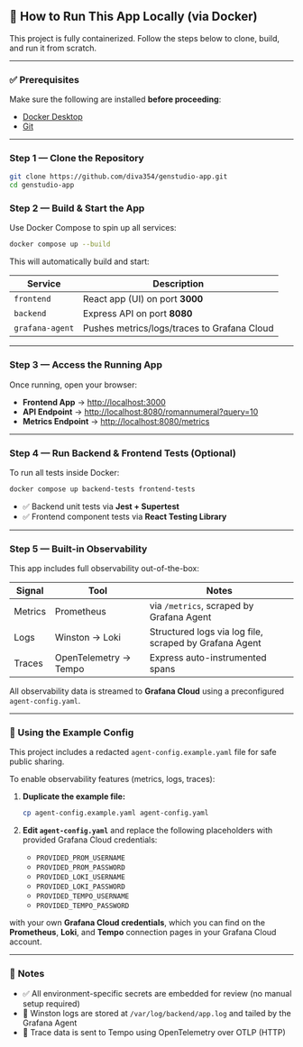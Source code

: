 ## 🚀 How to Run This App Locally (via Docker)

This project is fully containerized. Follow the steps below to clone, build, and run it from scratch.

---

### ✅ Prerequisites

Make sure the following are installed **before proceeding**:

- [Docker Desktop](https://www.docker.com/products/docker-desktop/)
- [Git](https://git-scm.com/downloads)

---

###  Step 1 — Clone the Repository

```bash
git clone https://github.com/diva354/genstudio-app.git
cd genstudio-app
```

###  Step 2 — Build & Start the App

Use Docker Compose to spin up all services:

```bash
docker compose up --build
```

This will automatically build and start:

| Service         | Description                                 |
|-----------------|---------------------------------------------|
| `frontend`      | React app (UI) on port **3000**             |
| `backend`       | Express API on port **8080**                |
| `grafana-agent` | Pushes metrics/logs/traces to Grafana Cloud |

---

### **Step 3 — Access the Running App**

Once running, open your browser:

-  **Frontend App** → [http://localhost:3000](http://localhost:3000)
-  **API Endpoint** → [http://localhost:8080/romannumeral?query=10](http://localhost:8080/romannumeral?query=10)
-  **Metrics Endpoint** → [http://localhost:8080/metrics](http://localhost:8080/metrics)

---

### **Step 4 — Run Backend & Frontend Tests (Optional)**

To run all tests inside Docker:

```bash
docker compose up backend-tests frontend-tests
```

- ✅ Backend unit tests via **Jest + Supertest**
- ✅ Frontend component tests via **React Testing Library**

---

###  **Step 5 — Built-in Observability**

This app includes full observability out-of-the-box:

| Signal   | Tool                   | Notes                                                  |
|----------|------------------------|--------------------------------------------------------|
| Metrics  | Prometheus             | via `/metrics`, scraped by Grafana Agent              |
| Logs     | Winston → Loki         | Structured logs via log file, scraped by Grafana Agent |
| Traces   | OpenTelemetry → Tempo  | Express auto-instrumented spans                        |

All observability data is streamed to **Grafana Cloud** using a preconfigured `agent-config.yaml`.

---

### 🔐 Using the Example Config

This project includes a redacted `agent-config.example.yaml` file for safe public sharing.

To enable observability features (metrics, logs, traces):

1. **Duplicate the example file:**

   ```bash
   cp agent-config.example.yaml agent-config.yaml
   ```
2. **Edit `agent-config.yaml`** and replace the following placeholders with provided Grafana Cloud credentials:

   - `PROVIDED_PROM_USERNAME`
   - `PROVIDED_PROM_PASSWORD`
   - `PROVIDED_LOKI_USERNAME`
   - `PROVIDED_LOKI_PASSWORD`
   - `PROVIDED_TEMPO_USERNAME`
   - `PROVIDED_TEMPO_PASSWORD`
  
   
with your own **Grafana Cloud credentials**, which you can find on the **Prometheus**, **Loki**, and **Tempo** connection pages in your Grafana Cloud account.

---

### 🧾 **Notes**

- ✅ All environment-specific secrets are embedded for review (no manual setup required)
- 📄 Winston logs are stored at `/var/log/backend/app.log` and tailed by the Grafana Agent
- 🔗 Trace data is sent to Tempo using OpenTelemetry over OTLP (HTTP)

